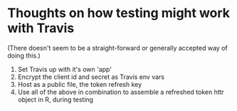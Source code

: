 # Thoughts on how testing might work with Travis

(There doesn't seem to be a straight-forward or generally accepted way of doing this.)

1. Set Travis up with it's own 'app'
2. Encrypt the client id and secret as Travis env vars
3. Host as a public file, the token refresh key
4. Use all of the above in combination to assemble a refreshed token httr object in R, during testing
